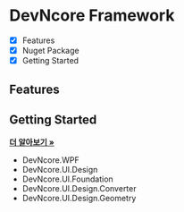 # DevNcore Framework

- [x] Features
- [x] Nuget Package
- [x] Getting Started

## Features

## Getting Started

<a href="https://github.com/devncore/devncore"><strong>더 알아보기 »</strong></a>

- DevNcore.WPF
- DevNcore.UI.Design
- DevNcore.UI.Foundation
- DevNcore.UI.Design.Converter
- DevNcore.UI.Design.Geometry
